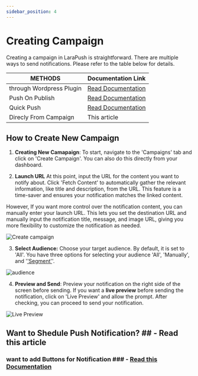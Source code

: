 ```yaml
---
sidebar_position: 4
---
```


# Creating Campaign

Creating a campaign in LaraPush is straightforward. There are multiple ways to send notifications. Please refer to the table below for details.

| METHODS                  | Documentation Link |
|--------------------------|--------------------|
| through Wordpress Plugin | [Read Documentation](getting-started/code-integration-using-wordpress.md)|
| Push On Publish         | [Read Documentation](Features/Automation/push-on-publish.md) |
| Quick Push               | [Read Documentation](../Features/Quick-Push) |
| Direcly From Campaign    | This article |


## How to Create New Campaign ##

1. **Creating New Camapaign**: To start, navigate to the 'Campaigns' tab and click on 'Create Campaign'. You can also do this directly from your dashboard.


2. **Launch URL** At this point, input the URL for the content you want to notify about. Click 'Fetch Content' to automatically gather the relevant information, like title and description, from the URL. This feature is a time-saver and ensures your notification matches the linked content.

However, If you want more control over the notification content, you can manually enter your launch URL. This lets you set the destination URL and manually input the notification title, message, and image URL, giving you more flexibility to customize the notification as needed.

![Create campaign](/img/createcampaign.png)

3. **Select Audience:** Choose your target audience. By default, it is set to 'All'. You have three options for selecting your audience 'All', 'Manually', and '['Segment'](features/segment.md)'.

![audience](/img/audience.png)

4. **Preview and Send**: 
Preview your notification on the right side of the screen before sending. If you want a **live preview** before sending the notification, click on 'Live Preview' and allow the prompt. After checking, you can proceed to send your notification.

![Live Preview](/img/livepreview.png)

## Want to Shedule Push Notification? ## -  Read this article

### want to add Buttons for Notification ### - [Read this Documentation](features/Features/add-buttons-in-notification.md)

